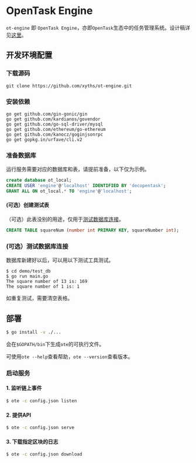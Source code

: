 # OpenTask Engine

`ot-engine` 即 `OpenTask Engine`，亦即`OpenTask`生态中的任务管理系统。设计稿详见[这里](https://dececo.github.io/docs/mission_system/design.html)。

## 开发环境配置

### 下载源码

```
git clone https://github.com/xyths/ot-engine.git
```

### 安装依赖

```
go get github.com/gin-gonic/gin
go get github.com/kardianos/govendor
go get github.com/go-sql-driver/mysql
go get github.com/ethereum/go-ethereum
go get github.com/kanocz/goginjsonrpc
go get gopkg.in/urfave/cli.v2
```

### 准备数据库

运行服务需要对应的数据库和表，请提前准备，以下仅为示例。

```sql
create database ot_local;
CREATE USER 'engine'@'localhost' IDENTIFIED BY 'decopentask';
GRANT ALL ON ot_local.* TO 'engine'@'localhost';
```

#### (可选）创建测试表

（可选）此表没别的用途，仅用于[测试数据库连接](#测试数据库连接)。
```sql
CREATE TABLE squareNum (number int PRIMARY KEY, squareNumber int);
```

### (可选）测试数据库连接

数据库新建好以后，可以用以下测试工具测试。

```
$ cd demo/test_db
$ go run main.go
The square number of 13 is: 169
The square number of 1 is: 1
```

如重复测试，需要清空表格。

## 部署

```bash
$ go install -v ./...
```

会在`$GOPATH/bin`下生成`ote`的可执行文件。

可使用`ote --help`查看帮助，`ote --version`查看版本。

### 启动服务

#### 1. 监听链上事件

```bash
$ ote -c config.json listen
```

#### 2. 提供API

```bash
$ ote -c config.json serve
```

#### 3. 下载指定区块的日志

```bash
$ ote -c config.json download
```
